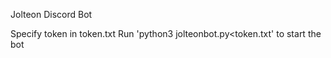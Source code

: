 Jolteon Discord Bot

Specify token in token.txt
Run 'python3 jolteonbot.py<token.txt' to start the bot